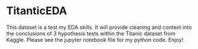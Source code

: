 # TitanticEDA
This dataset is a test my EDA skills. It will provide cleaning and context into the conclusions of 3 hypothesis tests within the Titanic dataset from Kaggle. Please see the jupyter notebook file for my python code.
Enjoy!
